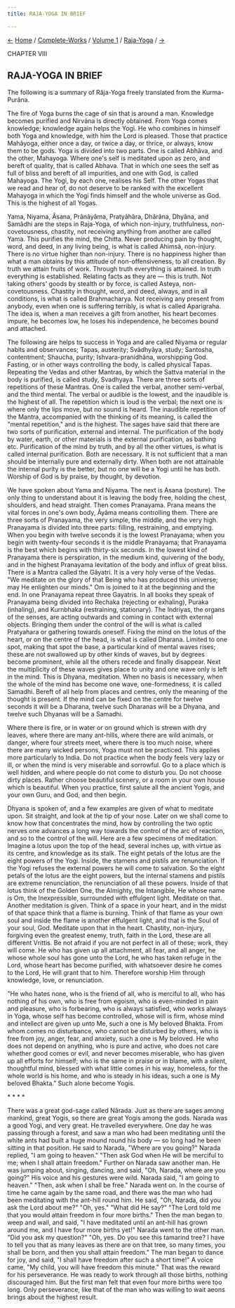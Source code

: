 ```yaml
---
title: RAJA-YOGA IN BRIEF

---
```

<div>

[←](dhyana_and_samadhi.htm) [Home](../../../index.htm) /
[Complete-Works](../../complete_works.htm) / [Volume
1](../complete_works_v1_contents.htm)
/ [Raja-Yoga](raja-yoga_contents.htm) / [→](introduction.htm)

  

CHAPTER VIII

## RAJA-YOGA IN BRIEF

The following is a summary of Râja-Yoga freely translated from the
Kurma-Purâna.

The fire of Yoga burns the cage of sin that is around a man. Knowledge
becomes purified and Nirvâna is directly obtained. From Yoga comes
knowledge; knowledge again helps the Yogi. He who combines in himself
both Yoga and knowledge, with him the Lord is pleased. Those that
practice Mahâyoga, either once a day, or twice a day, or thrice, or
always, know them to be gods. Yoga is divided into two parts. One is
called Abhâva, and the other, Mahayoga. Where one's self is meditated
upon as zero, and bereft of quality, that is called Abhava. That in
which one sees the self as full of bliss and bereft of all impurities,
and one with God, is called Mahayoga. The Yogi, by each one, realises
his Self. The other Yogas that we read and hear of, do not deserve to be
ranked with the excellent Mahayoga in which the Yogi finds himself and
the whole universe as God. This is the highest of all Yogas.

Yama, Niyama, Âsana, Prânâyâma, Pratyâhâra, Dhârâna, Dhyâna, and Samâdhi
are the steps in Raja-Yoga, of which non-injury, truthfulness,
non-covetousness, chastity, not receiving anything from another are
called Yama. This purifies the mind, the Chitta. Never producing pain by
thought, word, and deed, in any living being, is what is called Ahimsâ,
non-injury. There is no virtue higher than non-injury. There is no
happiness higher than what a man obtains by this attitude of
non-offensiveness, to all creation. By truth we attain fruits of work.
Through truth everything is attained. In truth everything is
established. Relating facts as they are — this is truth. Not taking
others' goods by stealth or by force, is called Asteya,
non-covetousness. Chastity in thought, word, and deed, always, and in
all conditions, is what is called Brahmacharya. Not receiving any
present from anybody, even when one is suffering terribly, is what is
called Aparigraha. The idea is, when a man receives a gift from another,
his heart becomes impure, he becomes low, he loses his independence, he
becomes bound and attached.

The following are helps to success in Yoga and are called Niyama or
regular habits and observances; Tapas, austerity; Svâdhyâya, study;
Santosha, contentment; Shaucha, purity; Ishvara-pranidhâna, worshipping
God. Fasting, or in other ways controlling the body, is called physical
Tapas. Repeating the Vedas and other Mantras, by which the Sattva
material in the body is purified, is called study, Svadhyaya. There are
three sorts of repetitions of these Mantras. One is called the verbal,
another semi-verbal, and the third mental. The verbal or audible is the
lowest, and the inaudible is the highest of all. The repetition which is
loud is the verbal; the next one is where only the lips move, but no
sound is heard. The inaudible repetition of the Mantra, accompanied with
the thinking of its meaning, is called the "mental repetition," and is
the highest. The sages have said that there are two sorts of
purification, external and internal. The purification of the body by
water, earth, or other materials is the external purification, as
bathing etc. Purification of the mind by truth, and by all the other
virtues, is what is called internal purification. Both are necessary. It
is not sufficient that a man should be internally pure and externally
dirty. When both are not attainable the internal purity is the better,
but no one will be a Yogi until he has both. Worship of God is by
praise, by thought, by devotion.

We have spoken about Yama and Niyama. The next is Asana (posture). The
only thing to understand about it is leaving the body free, holding the
chest, shoulders, and head straight. Then comes Pranayama. Prana means
the vital forces in one's own body, Âyâma means controlling them. There
are three sorts of Pranayama, the very simple, the middle, and the very
high. Pranayama is divided into three parts: filling, restraining, and
emptying. When you begin with twelve seconds it is the lowest Pranayama;
when you begin with twenty-four seconds it is the middle Pranayama; that
Pranayama is the best which begins with thirty-six seconds. In the
lowest kind of Pranayama there is perspiration, in the medium kind,
quivering of the body, and in the highest Pranayama levitation of the
body and influx of great bliss. There is a Mantra called the Gâyatri. It
is a very holy verse of the Vedas. "We meditate on the glory of that
Being who has produced this universe; may He enlighten our minds." Om is
joined to it at the beginning and the end. In one Pranayama repeat three
Gayatris. In all books they speak of Pranayama being divided into
Rechaka (rejecting or exhaling), Puraka (inhaling), and Kurnbhaka
(restraining, stationary). The Indriyas, the organs of the senses, are
acting outwards and coming in contact with external objects. Bringing
them under the control of the will is what is called Pratyahara or
gathering towards oneself. Fixing the mind on the lotus of the heart, or
on the centre of the head, is what is called Dharana. Limited to one
spot, making that spot the base, a particular kind of mental waves
rises; these are not swallowed up by other kinds of waves, but by
degrees become prominent, while all the others recede and finally
disappear. Next the multiplicity of these waves gives place to unity and
one wave only is left in the mind. This is Dhyana, meditation. When no
basis is necessary, when the whole of the mind has become one wave,
one-formedness, it is called Samadhi. Bereft of all help from places and
centres, only the meaning of the thought is present. If the mind can be
fixed on the centre for twelve seconds it will be a Dharana, twelve such
Dharanas will be a Dhyana, and twelve such Dhyanas will be a Samadhi.

Where there is fire, or in water or on ground which is strewn with dry
leaves, where there are many ant-hills, where there are wild animals, or
danger, where four streets meet, where there is too much noise, where
there are many wicked persons, Yoga must not be practiced. This applies
more particularly to India. Do not practice when the body feels very
lazy or ill, or when the mind is very miserable and sorrowful. Go to a
place which is well hidden, and where people do not come to disturb you.
Do not choose dirty places. Rather choose beautiful scenery, or a room
in your own house which is beautiful. When you practice, first salute
all the ancient Yogis, and your own Guru, and God, and then begin.

Dhyana is spoken of, and a few examples are given of what to meditate
upon. Sit straight, and look at the tip of your nose. Later on we shall
come to know how that concentrates the mind, how by controlling the two
optic nerves one advances a long way towards the control of the arc of
reaction, and so to the control of the will. Here are a few specimens of
meditation. Imagine a lotus upon the top of the head, several inches up,
with virtue as its centre, and knowledge as its stalk. The eight petals
of the lotus are the eight powers of the Yogi. Inside, the stamens and
pistils are renunciation. If the Yogi refuses the external powers he
will come to salvation. So the eight petals of the lotus are the eight
powers, but the internal stamens and pistils are extreme renunciation,
the renunciation of all these powers. Inside of that lotus think of the
Golden One, the Almighty, the Intangible, He whose name is Om, the
Inexpressible, surrounded with effulgent light. Meditate on that.
Another meditation is given. Think of a space in your heart, and in the
midst of that space think that a flame is burning. Think of that flame
as your own soul and inside the flame is another effulgent light, and
that is the Soul of your soul, God. Meditate upon that in the heart.
Chastity, non-injury, forgiving even the greatest enemy, truth, faith in
the Lord, these are all different Vrittis. Be not afraid if you are not
perfect in all of these; work, they will come. He who has given up all
attachment, all fear, and all anger, he whose whole soul has gone unto
the Lord, he who has taken refuge in the Lord, whose heart has become
purified, with whatsoever desire he comes to the Lord, He will grant
that to him. Therefore worship Him through knowledge, love, or
renunciation.

"He who hates none, who is the friend of all, who is merciful to all,
who has nothing of his own, who is free from egoism, who is even-minded
in pain and pleasure, who is forbearing, who is always satisfied, who
works always in Yoga, whose self has become controlled, whose will is
firm, whose mind and intellect are given up unto Me, such a one is My
beloved Bhakta. From whom comes no disturbance, who cannot be disturbed
by others, who is free from joy, anger, fear, and anxiety, such a one is
My beloved. He who does not depend on anything, who is pure and active,
who does not care whether good comes or evil, and never becomes
miserable, who has given up all efforts for himself; who is the same in
praise or in blame, with a silent, thoughtful mind, blessed with what
little comes in his way, homeless, for the whole world is his home, and
who is steady in his ideas, such a one is My beloved Bhakta." Such alone
become Yogis.

\*          \*          \*         \*

There was a great god-sage called Nârada. Just as there are sages among
mankind, great Yogis, so there are great Yogis among the gods. Narada
was a good Yogi, and very great. He travelled everywhere. One day he was
passing through a forest, and saw a man who had been meditating until
the white ants had built a huge mound round his body — so long had he
been sitting in that position. He said to Narada, "Where are you going?"
Narada replied, "I am going to heaven." "Then ask God when He will be
merciful to me; when I shall attain freedom." Further on Narada saw
another man. He was jumping about, singing, dancing, and said, "Oh,
Narada, where are you going?" His voice and his gestures were wild.
Narada said, "I am going to heaven." "Then, ask when I shall be free."
Narada went on. In the course of time he came again by the same road,
and there was the man who had been meditating with the ant-hill round
him. He said, "Oh, Narada, did you ask the Lord about me?" "Oh, yes."
"What did He say?" "The Lord told me that you would attain freedom in
four more births." Then the man began to weep and wail, and said, "I
have meditated until an ant-hill has grown around me, and I have four
more births yet!" Narada went to the other man. "Did you ask my
question?" "Oh, yes. Do you see this tamarind tree? I have to tell you
that as many leaves as there are on that tree, so many times, you shall
be born, and then you shall attain freedom." The man began to dance for
joy, and said, "I shall have freedom after such a short time!" A voice
came, "My child, you will have freedom this minute." That was the reward
for his perseverance. He was ready to work through all those births,
nothing discouraged him. But the first man felt that even four more
births were too long. Only perseverance, like that of the man who was
willing to wait aeons brings about the highest result.

</div>
